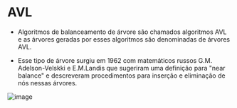 # AVL

- Algoritmos de balanceamento de árvore são chamados algoritmos AVL e as árvores geradas por esses algoritmos são denominadas de árvores AVL. 

- Esse tipo de árvore surgiu em 1962 com matemáticos russos G.M. Adelson-Velskki e E.M.Landis que sugeriram uma definição para "near balance" e descreveram procedimentos para inserção e eliminação de nós nessas árvores.

![image](https://user-images.githubusercontent.com/62342894/191143830-637b674f-ed75-45e9-a526-ce59adc75e67.png)
